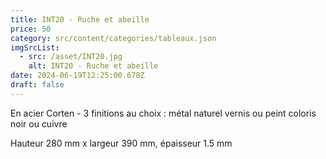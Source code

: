 ```yaml
---
title: INT20 - Ruche et abeille
price: 50
category: src/content/categories/tableaux.json
imgSrcList:
  - src: /asset/INT20.jpg
    alt: INT20 - Ruche et abeille
date: 2024-06-19T12:25:00.678Z
draft: false
---
```


En acier Corten - 3 finitions au choix : métal naturel vernis ou peint coloris noir ou cuivre

Hauteur 280 mm x largeur 390 mm, épaisseur 1.5 mm
